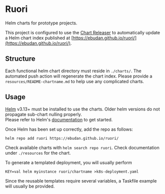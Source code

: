 # Ruori

Helm charts for prototype projects. 

This project is configured to use the [Chart Releaser](https://helm.sh/docs/howto/chart_releaser_action/) to automatically
update a Helm chart index published at [https://ebudan.github.io/ruori/](https://ebudan.github.io/ruori/). 

## Structure

Each functional helm chart directory must reside in `./charts/`. The automated push action will regenerate
the chart index. Please provide a `resources/README-chartname.md` to help use any complicated charts. 

## Usage

[Helm](https://helm.sh) v3.13+ must be installed to use the charts. Older helm versions do not propagate sub-chart nulling properly.  
Please refer to Helm's [documentation](https://helm.sh/docs) to get started.

Once Helm has been set up correctly, add the repo as follows:

    helm repo add ruori https://ebudan.github.io/ruori/

Check available charts with `helm search repo ruori`. 
Check documentation under `./resources` for the chart. 

To generate a templated deployment, you will usually perform

    KEY=val helm myinstance ruori/chartname >k8s-deployment.yaml

Since the reusable templates require several variables, a Taskfile example will usually be provided. 

